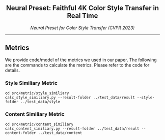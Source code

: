 <h2 align="center">Neural Preset: Faithful 4K Color Style Transfer in Real Time</h2>

<div align="center"><i>Neural Preset for Color Style Transfer (CVPR 2023)</i></div>

---

## Metrics
We provide code/model of the metrics we used in our paper. The following are the commands to calculate the metrics. Please refer to the code for details.

### Style Similiary Metric
```
cd src/metric/style_similiary
calc_style_similiary.py --result-folder ../test_data/result --style-folder ../test_data/style
```

### Content Similiary Metric
```
cd src/metric/content_similiary
calc_content_similiary.py --result-folder ../test_data/result --content-folder ../test_data/content
```
